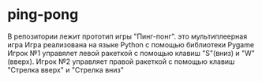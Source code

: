 # ping-pong
В репозитории лежит прототип игры "Пинг-понг". это мультиплеерная игра
Игра реализована на языке Python с помощью библиотеки Pygame
Игрок №1 управялет левой ракеткой с помощью клавиш "S"(вниз) и "W"(вверх). Игрок №2 управляет правой ракеткой с помощью клавиш "Стрелка вверх" и "Стрелка вниз"

